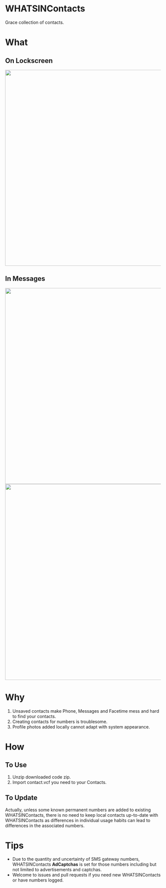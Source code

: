 # WHATSINContacts

Grace collection of contacts.

# What

## On Lockscreen

<img src="https://github.com/shindgewongxj/WHATSINContacts/raw/main/example/lockscreen.png" width="585" height="633">

## In Messages

<img src="https://github.com/shindgewongxj/WHATSINContacts/raw/main/example/knownpopup.png" width="585" height="633">

<img src="https://github.com/shindgewongxj/WHATSINContacts/raw/main/example/messagedetail.png" width="585" height="633">

# Why

1. Unsaved contacts make Phone, Messages and Facetime mess and hard to find your contacts.  
2. Creating contacts for numbers is troublesome.  
3. Profile photos added locally cannot adapt with system appearance.  

# How

## To Use

1. Unzip downloaded code zip.  
2. Import contact.vcf you need to your Contacts.   

## To Update

Actually, unless some known permanent numbers are added to existing WHATSINContacts, there is no need to keep local contacts up-to-date with WHATSINContacts as differences in individual usage habits can lead to differences in the associated numbers.  

# Tips

- Due to the quantity and uncertainty of SMS gateway numbers, WHATSINContacts **AdCaptchas** is set for those numbers including but not limited to advertisements and captchas.  
- Welcome to issues and pull requests if you need new WHATSINContacts or have numbers logged.  
